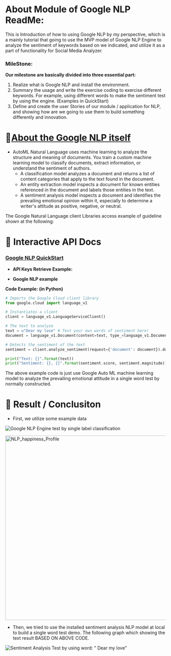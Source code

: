 # About Module of Google NLP ReadMe:

This is Introduction of how to using Google NLP by my perspective, which is a mainly tutorial that going to use the MVP model of Google NLP Engine to analyze the sentiment of keywords based on we indicated, and utilize it as a part of functionality for Social Media Analyzer.

### MileStone:

**Our milestone are basically divided into three essential part:**
1. Realize what is Google NLP and install the environment.
2. Summary the usage and write the exercise coding to exercise different keywords.  For example, using different words to make the sentiment test by using the engine. (Examples in QuickStart)
3. Define and create the user Stories of our module / application for NLP, and showing how are we going to use them to build something differently and innovation.


# 📝[About the Google NLP itself](https://cloud.google.com/natural-language)

* AutoML Natural Language uses machine learning to analyze the structure and meaning of documents. You train a custom machine learning model to classify documents, extract information, or understand the sentiment of authors.
    * A classification model analyzes a document and returns a list of content categories that apply to the text found in the document.
    * An entity extraction model inspects a document for known entities referenced in the document and labels those entities in the text.
    * A sentiment analysis model inspects a document and identifies the prevailing emotional opinion within it, especially to determine a writer's attitude as positive, negative, or neutral.

The Google Natural Language client Libraries access example of guideline shown at the following:

# 🚦 Interactive API Docs

### [Google NLP QuickStart](https://cloud.google.com/natural-language/automl/docs/quickstart)

* **API Keys Retrieve Example:**

* **Google NLP example**

**Code Example: (in Python)**

```python
# Imports the Google Cloud client library
from google.cloud import language_v1

# Instantiates a client
client = language_v1.LanguageServiceClient()

# The text to analyze
text = u"Dear my love" # Test your own words of sentiment here!
document = language_v1.Document(content=text, type_=language_v1.Document.Type.PLAIN_TEXT)

# Detects the sentiment of the text
sentiment = client.analyze_sentiment(request={'document': document}).document_sentiment

print("Text: {}".format(text))
print("Sentiment: {}, {}".format(sentiment.score, sentiment.magnitude))
```
The above example code is just use Google Auto ML machine learning model to analyze the prevailing emotional attitude in a single word test by normally constructed.

# 💬 Result / Conclusiton

* First, we utilize some example data

![Google NLP Engine test by single label classification](https://user-images.githubusercontent.com/27568828/138531270-48fca193-e990-4745-b399-03f89ca6afa0.png)


<img width="579" alt="NLP_happiness_Profile" src="https://user-images.githubusercontent.com/27568828/138531299-0ac6faad-42a6-46ac-bc12-c41b456a94c8.png">

* Then, we tried to use the installed sentiment analysis NLP model at local to build a single word test demo.
The following graph which showing the text result BASED ON ABOVE CODE.

![Sentiment Analysis Test by using word: " Dear my love"](https://raw.github.com/Dnisde/EC_602/main/NLP_trial.png)

